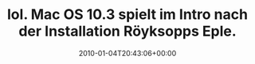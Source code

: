 ---
retweeted: false
source: <a href="http://twitter.com" rel="nofollow">Twitter Web Client</a>
entities:
  hashtags:
  - text: oldmac
    indices:
    - '108'
    - '115'
  symbols: []
  user_mentions: []
  urls: []
display_text_range:
- '0'
- '115'
favorite_count: '0'
id_str: '7378311224'
truncated: false
retweet_count: '0'
id: '7378311224'
created_at: Mon Jan 04 20:43:06 +0000 2010
favorited: false
full_text: 'lol. Mac OS 10.3 spielt im Intro nach der Installation Röyksopps Eple.
  Ist mir bisher garnicht aufgefallen. #oldmac'
lang: de
tags:
- oldmac
- pesos/twitter
date: '2010-01-04T20:43:06+00:00'
src: https://twitter.com/bascht/status/7378311224
original_url: https://twitter.com/bascht/status/7378311224
type: twitter_tweet
text: 'lol. Mac OS 10.3 spielt im Intro nach der Installation Röyksopps Eple. Ist
  mir bisher garnicht aufgefallen. #oldmac'
title: 'lol. Mac OS 10.3 spielt im Intro nach der Installation Röyksopps Eple. '

---